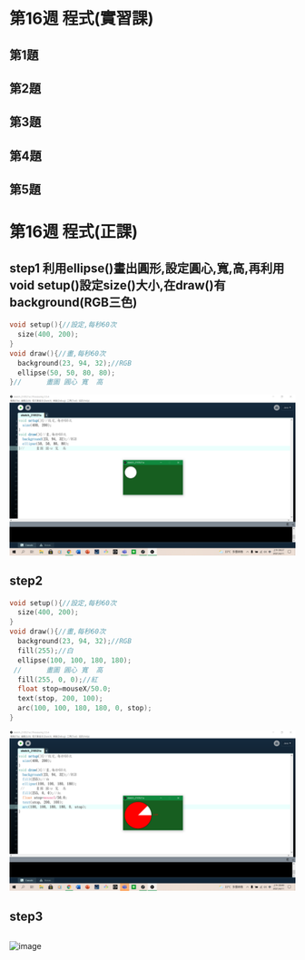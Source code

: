 # 第16週 程式(實習課)
## 第1題
## 第2題
## 第3題
## 第4題
## 第5題


# 第16週 程式(正課)
## step1 利用ellipse()畫出圓形,設定圓心,寬,高,再利用void setup()設定size()大小,在draw()有background(RGB三色)
```c
void setup(){//設定,每秒60次
  size(400, 200);
}
void draw(){//畫,每秒60次
  background(23, 94, 32);//RGB
  ellipse(50, 50, 80, 80);
}//      畫圖 圓心 寬  高
```
![image](https://raw.githubusercontent.com/xytungg/2020cce/gh-pages/week16/week16-1.png)
## step2
```c
void setup(){//設定,每秒60次
  size(400, 200);
}
void draw(){//畫,每秒60次
  background(23, 94, 32);//RGB
  fill(255);//白
  ellipse(100, 100, 180, 180);
 //      畫圖 圓心 寬  高
  fill(255, 0, 0);//紅
  float stop=mouseX/50.0;
  text(stop, 200, 100);
  arc(100, 100, 180, 180, 0, stop);
}
```
![image](https://raw.githubusercontent.com/xytungg/2020cce/gh-pages/week16/week16-2.png)
## step3
```c
```
![image]()



